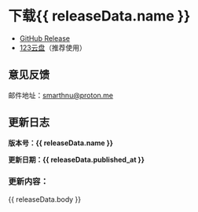 <script setup>
import { ref, onMounted } from 'vue';

// 定义响应式变量来存储 GitHub release 数据
const releaseData = ref({
  name: 'loading...',
  published_at: 'loading...',
  body: 'loadind...'
});

// 使用 onMounted 在页面加载时执行 GET 请求
onMounted(async () => {
  try {
    const response = await fetch('https://api.github.com/repos/JiaLiFuNia/SmartHNU/releases/latest');
    if (!response.ok) {
      throw new Error('Network response was not ok');
    }
    const data = await response.json();

    // 更新响应式变量中的数据
    releaseData.value = {
      name: data.tag_name,
      published_at: data.published_at,
      body: data.body
    };
  } catch (error) {
    console.error('Error fetching release data:', error);
  }
});
</script>

# 下载<Badge type="tip">{{ releaseData.name }}</Badge>

* [GitHub Release](https://github.com/JiaLiFuNia/SmartHNU/releases/latest)
* [123云盘](https://www.123pan.com/s/uyHuVv-dTdjH)（推荐使用）

## 意见反馈
邮件地址：<smarthnu@proton.me>

## 更新日志
**版本号：{{ releaseData.name }}**

**更新日期：{{ releaseData.published_at }}**

### 更新内容：

{{ releaseData.body }}
